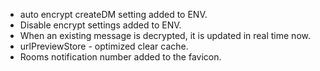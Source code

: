 - auto encrypt createDM setting added to ENV.
- Disable encrypt settings added to ENV.
- When an existing message is decrypted, it is updated in real time now.
- urlPreviewStore - optimized clear cache.
- Rooms notification number added to the favicon.
